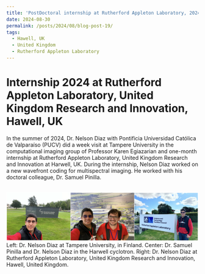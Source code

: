 ```yaml
---
title: 'PostDoctoral internship at Rutherford Appleton Laboratory, 2024'
date: 2024-08-30
permalink: /posts/2024/08/blog-post-19/
tags:
  - Hawell, UK
  - United Kingdom
  - Rutherford Appleton Laboratory
---
```


Internship 2024 at Rutherford Appleton Laboratory, United Kingdom Research and Innovation, Hawell, UK
======

In the summer of 2024, Dr. Nelson Diaz with Pontificia Universidad Católica de Valparaíso (PUCV) did a week visit at Tampere University in the computational imaging group of Professor Karen Egiazarian and one-month internship at Rutherford Appleton Laboratory, United Kingdom Research and Innovation at Harwell, UK. During the internship, Nelson Diaz worked on a new wavefront coding for multispectral imaging. He worked with his doctoral colleague, Dr. Samuel Pinilla.


<br/><img src='/images/internship-UK2024.png'>
Left: Dr. Nelson Diaz at Tampere University, in Finland. Center: Dr. Samuel Pinilla and Dr. Nelson Diaz in the Harwell cyclotron. Right: Dr. Nelson Diaz at Rutherford Appleton Laboratory, United Kingdom Research and Innovation, Hawell, United Kingdom.
